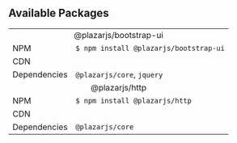 ## Available Packages

<table>
  <tbody>
    <tr>
      <td colspan="3" align="center">
        @plazarjs/bootstrap-ui
      </td>
    </tr>  
    <tr>
      <td>
        NPM
      </td>
      <td>
        <code>$ npm install @plazarjs/bootstrap-ui</code>
      </td>
    </tr>
    <tr>
      <td>CDN</td>
      <td>
      <code><script src="https://cdn.jsdelivr.net/npm/@plazarjs/bootstrap-ui/dist/bootstrap-ui.min.js"></script></code>
      </td>
    </tr>
    <tr>
      <td>Dependencies</td>
      <td>
      <code>@plazarjs/core</code>, <code>jquery</code>
      </td>
    </tr>
    <tr>
      <td colspan="3" align="center">
        @plazarjs/http
      </td>
    </tr>  
    <tr>
      <td>
        NPM
      </td>
      <td>
        <code>$ npm install @plazarjs/http</code>
      </td>
    </tr>
    <tr>
      <td>CDN</td>
      <td>
      <code><script src="https://cdn.jsdelivr.net/npm/@plazarjs/http/dist/http.min.js"></script></code>
      </td>
    </tr>
    <tr>
      <td>Dependencies</td>
      <td>
      <code>@plazarjs/core</code>
      </td>
    </tr>
  </tbody>
</table>
